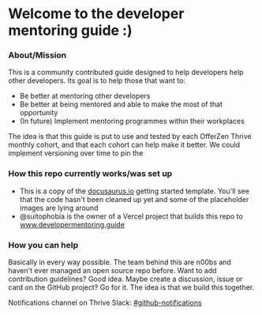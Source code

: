 # Welcome to the developer mentoring guide :)

### About/Mission
This is a community contributed guide designed to help developers help other developers. Its goal is to help those that want to:

- Be better at mentoring other developers
- Be better at being mentored and able to make the most of that opportunity
- (In future) Implement mentoring programmes within their workplaces

The idea is that this guide is put to use and tested by each OfferZen Thrive monthly cohort, and that each cohort can help make it better. We could implement versioning over time to pin the 

### How this repo currently works/was set up
- This is a copy of the [docusaurus.io](https://www.docusaurus.io) getting started template. You'll see that the code hasn't been cleaned up yet and some of the placeholder images are lying around
- @suitophobia is the owner of a Vercel project that builds this repo to www.developermentoring.guide

### How you can help
Basically in every way possible. The team behind this are n00bs and haven't ever managed an open source repo before. Want to add contribution guidelines? Good idea. Maybe create a discussion, issue or card on the GitHub project? Go for it. The idea is that we build this together.

Notifications channel on Thrive Slack: [#github-notifications](https://offerzenthrive.slack.com/archives/C03CA8X72LU)
